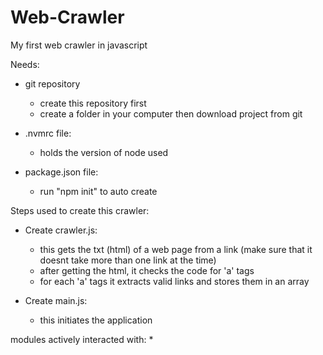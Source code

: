 # Web-Crawler
My first web crawler in javascript

Needs: 
* git repository
	- create this repository first
	- create a folder in your computer then download project from git

* .nvmrc file:
	- holds the version of node used

* package.json file:
	- run "npm init" to auto create

Steps used to create this crawler:

* Create crawler.js:
	- this gets the txt (html) of a web page from a link (make sure that it doesnt take more than one link at the time)
	- after getting the html, it checks the code for 'a' tags
	- for each 'a' tags it extracts valid links and stores them in an array

* Create main.js:
	- this initiates the application

modules actively interacted with:
* 
